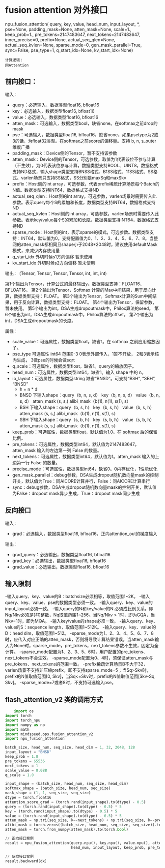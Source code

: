 # fusion attention 对外接口

npu_fusion_attention(
                    query, key, value, head_num,
                    input_layout, *, pse=None,
                    padding_mask=None, atten_mask=None,
                    scale=1., keep_prob=1., pre_tokens=2147483647,
                    next_tokens=2147483647, inner_precise=0, prefix=None,
                    actual_seq_qlen=None, actual_seq_kvlen=None,
                    sparse_mode=0, gen_mask_parallel=True,
                    sync=False, pse_type=1, q_start_idx=None,
                    kv_start_idx=None)

```
计算逻辑：
同Attention
```
## 前向接口：
输入：
- query：必选输入，数据类型float16, bfloat16	
- key：必选输入，数据类型float16, bfloat16	
- value：必选输入，数据类型float16, bfloat16
- atten_mask：可选输入，数据类型bool，缺省none。在softmax之前drop的mask
- pse：可选输入，数据类型float16, bfloat16，缺省none，如果psetype为2或3的话，为float32类型。在softmax之前score的偏移量。支持 b, n, s_outer 维度广播
- padding_mask：Device侧的Tensor，暂不支持该参数
- atten_mask：Device侧的Tensor，可选参数，取值为1代表该位不参与计算（不生效），为0代表该位参与计算，数据类型支持BOOL、UINT8，数据格式支持ND格式，输入shape类型支持BNSS格式、B1SS格式、11SS格式、SS格式。varlen场景只支持SS格式，SS分别是maxSq和maxSkv
- prefix：Host侧的int array，可选参数，代表prefix稀疏计算场景每个Batch的N值。数据类型支持INT64，数据格式支持ND
- actual_seq_qlen：Host侧的int array，可选参数，varlen场景时需要传入此参数。表示query每个S的累加和长度，数据类型支持INT64，数据格式支持ND
- actual_seq_kvlen：Host侧的int array，可选参数，varlen场景时需要传入此参数。表示key/value每个S的累加和长度。数据类型支持INT64，数据格式支持ND
- sparse_mode：Host侧的int，表示sparse的模式，可选参数。数据类型支持：INT64，默认值为0，支持配置值为0、1、2、3、4、5、6、7、8。当整网的atten_mask都相同且shape小于2048*2048时，建议使用defaultMask模式，来减少内存使用量
- q_start_idx 外切时候s1方向偏移 暂未使用
- kv_start_idx 外切时候s2方向偏移 暂未使用

输出：
(Tensor, Tensor, Tensor, Tensor, int, int, int)

第1个输出为Tensor，计算公式的最终输出y，数据类型支持：FLOAT16、BFLOAT16。
第2个输出为Tensor，Softmax 计算的Max中间结果，用于反向计算，数据类型支持：FLOAT。
第3个输出为Tensor，Softmax计算的Sum中间结果，用于反向计算，数据类型支持：FLOAT。
第4个输出为Tensor，保留参数，暂未使用。
第5个输出为int，DSA生成dropoutmask中，Philox算法的seed。
第6个输出为int，DSA生成dropoutmask中，Philox算法的offset。
第7个输出为int，DSA生成dropoutmask的长度。

属性：
- scale_value：可选属性，数据类型float，缺省1。在 softmax 之前应用缩放因子。
- pse_type  可选属性 int64  范围0-3   0表示外部传入，1暂不开放， 2和3表示核内生成， 3做pse的时候会做sqrt  
- q_scale：可选属性，数据类型float，缺省1。query的缩放因子。
- head_num：可选属性，数据类型int64，缺省1。输入 shape 中的 n。
- io_layout：可选属性，数据类型string	缺省“BNSD”。可支持“BSH”, “SBH”, “BNSD”
   - h = n * d
   - BNSD 下输入shape：query（b, n, s, d）   key（b, n, s, d） value（b, n, s, d） atten_mask (s, s,) alibi_mask（b(1), n(1), s(1), s）
   - BSH 下输入shape：query（b, s, h）   key（b, s, h） value（b, s, h） atten_mask (s, s,) alibi_mask（b(1), n(1), s(1), s）
   - SBH 下输入shape：query（s, b, h）   key（s, b, h） value（s, b, h） atten_mask (s, s,) alibi_mask（b(1), n(1), s(1), s）
- keep_prob：可选属性，数据类型float，默认值为1.0。在 softmax 后的保留比例。
- pre_tokens：可选属性，数据类型int64，默认值为2147483647。atten_mask 输入的左边第一列 False 的数量。
- next_tokens：可选属性，数据类型int64，默认值为1。atten_mask 输入的上边第一行 False 的数量。
- precise_mode：可选属性，数据类型int64，缺省0。0内存优化，1性能优化
- gen_mask_parallel：debug参数，DSA生成dropout随机数向量mask的控制开关，默认值为True：同AICORE计算并行，False：同AICORE计算串行
- sync：debug参数，DSA生成dropout随机数向量mask的控制开关，默认值为False：dropout mask异步生成，True：dropout mask同步生成

## 反向接口
输入：
- grad：必选输入，数据类型float16, bfloat16，正向attention_out的梯度输入

输出：
- grad_query：必选输出，数据类型float16, bfloat16
- grad_key：必选输出，数据类型float16, bfloat16	
- grad_value：必选输出，数据类型float16, bfloat16


## 输入限制
-输入query、key、value的B：batchsize必须相等，取值范围1~2K。
-输入query、key、value、pse的数据类型必须一致。
-输入query、key、value的input_layout必须一致。
-输入query的N和key/value的N 必须成比例关系，即Nq/Nkv必须是非0整数，Nq取值范围1~256。当Nq/Nkv > 1时，即为GQA，当Nkv=1时，即为MQA。
-输入key/value的shape必须一致。
-输入query、key、value的S：sequence length，取值范围1~512K。
-输入query、key、value的D：head dim，取值范围1~512。
-sparse_mode为1、2、3、4、5、6、7、8时，应传入对应正确的atten_mask，否则将导致计算结果错误。当atten_mask输入为None时，sparse_mode，pre_tokens，next_tokens参数不生效，固定为全计算。
-sparse_mode配置为1、2、3、5、6时，用户配置的pre_tokens、next_tokens不会生效。
-sparse_mode配置为0、4时，须保证atten_mask与pre_tokens、next_tokens的范围一致。
-prefix稀疏计算场景B不大于32，varlen场景不支持非压缩prefix，即不支持sparse_mode=5；当Sq>Skv时，prefix的N值取值范围[0, Skv]，当Sq<=Skv时，prefix的N值取值范围[Skv-Sq, Skv]。
-sparse_mode=7或者8时，不支持可选输入pse。

## flash_attention_v2 类的调用方式

```python
    import os
import torch
import torch_npu
import numpy as np
import math
import mindspeed.ops.fusion_attention_v2
import npu_fusion_attention

batch_size, head_num, seq_size, head_dim = 1, 32, 2048, 128
input_layout = "BNSD"
keep_prob = 1.0
pre_tokens = 65536
next_tokens = 1
scale_value = 0.088
q_scale = 1.0

input_shape = (batch_size, head_num, seq_size, head_dim)
softmax_shape = (batch_size, head_num, seq_size)
mask_shape = (1, 1, seq_size, seq_size)
dtype = torch.float16
attention_score_grad = (torch.rand(input_shape).to(dtype) - 0.5)
query = (torch.rand(input_shape).to(dtype) - 0.5) * 5
key = (torch.rand(input_shape).to(dtype) - 0.5) * 5
value = (torch.rand(input_shape).to(dtype) - 0.5) * 5
atten_mask = np.tri(seq_size, k=-next_tokens) + np.tri(seq_size, k=-pre_tokens).transpose()
alibi_mask = torch.zeros((batch_size, head_num, seq_size, seq_size)).to(dtype)
atten_mask = torch.from_numpy(atten_mask).to(torch.bool)

// 正向接口案例
result = npu_fusion_attention(query.npu(), key.npu(), value.npu(), atten_mask.npu(), None, scale_value, q_scale,
                              head_num, input_layout, keep_prob, pre_tokens, next_tokens)

// 反向接口案例
result.backward(dx)
```
